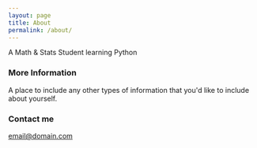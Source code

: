 ```yaml
---
layout: page
title: About
permalink: /about/
---
```


A Math & Stats Student learning Python

### More Information

A place to include any other types of information that you'd like to include about yourself.

### Contact me

[email@domain.com](mailto:email@domain.com)

